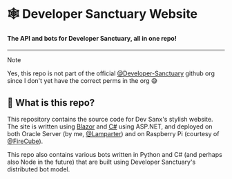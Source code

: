 # 🕸️ Developer Sanctuary Website

#### The API and bots for Developer Sanctuary, all in one repo!

---

> [!NOTE]
> Yes, this repo is not part of the official [@Developer-Sanctuary](https://github.com/Developer-Sanctuary) github org since I don't yet have the correct perms in the org 😅

## 🤔 What is this repo?

This repository contains the source code for Dev Sanx's stylish website. The site is written using [Blazor](https://dotnet.microsoft.com/apps/aspnet/web-apps/blazor) and [C#](https://dotnet.microsoft.com/languages/csharp) using ASP.NET, and deployed on both Oracle Server (by me, [@Lamparter](https://github.com/Lamparter)) and on Raspberry Pi (courtesy of [@FireCube](https://github.com/firecubestudios)).

This repo also contains various bots written in Python and C# (and perhaps also Node in the future) that are built using Developer Sanctuary's distributed bot model.
